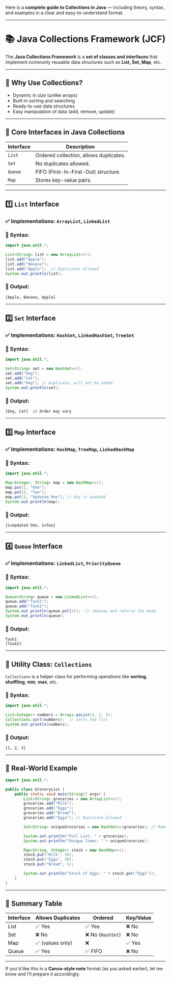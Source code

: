 Here is a **complete guide to Collections in Java** — including theory, syntax, and examples in a clear and easy-to-understand format.

---

# 📚 Java Collections Framework (JCF)

The **Java Collections Framework** is a **set of classes and interfaces** that implement commonly reusable data structures such as **List, Set, Map**, etc.

---

## 🔶 Why Use Collections?

* Dynamic in size (unlike arrays)
* Built-in sorting and searching
* Ready-to-use data structures
* Easy manipulation of data (add, remove, update)

---

## 🧩 Core Interfaces in Java Collections

| Interface | Description                            |
| --------- | -------------------------------------- |
| `List`    | Ordered collection, allows duplicates. |
| `Set`     | No duplicates allowed.                 |
| `Queue`   | FIFO (First-In-First-Out) structure.   |
| `Map`     | Stores key-value pairs.                |

---

## 1️⃣ `List` Interface

### ✅ Implementations: `ArrayList`, `LinkedList`

### 📌 Syntax:

```java
import java.util.*;

List<String> list = new ArrayList<>();
list.add("Apple");
list.add("Banana");
list.add("Apple");  // Duplicates allowed
System.out.println(list);
```

### 🧪 Output:

```
[Apple, Banana, Apple]
```

---

## 2️⃣ `Set` Interface

### ✅ Implementations: `HashSet`, `LinkedHashSet`, `TreeSet`

### 📌 Syntax:

```java
import java.util.*;

Set<String> set = new HashSet<>();
set.add("Dog");
set.add("Cat");
set.add("Dog"); // Duplicate, will not be added
System.out.println(set);
```

### 🧪 Output:

```
[Dog, Cat]  // Order may vary
```

---

## 3️⃣ `Map` Interface

### ✅ Implementations: `HashMap`, `TreeMap`, `LinkedHashMap`

### 📌 Syntax:

```java
import java.util.*;

Map<Integer, String> map = new HashMap<>();
map.put(1, "One");
map.put(2, "Two");
map.put(1, "Updated One"); // Key is updated
System.out.println(map);
```

### 🧪 Output:

```
{1=Updated One, 2=Two}
```

---

## 4️⃣ `Queue` Interface

### ✅ Implementations: `LinkedList`, `PriorityQueue`

### 📌 Syntax:

```java
import java.util.*;

Queue<String> queue = new LinkedList<>();
queue.add("Task1");
queue.add("Task2");
System.out.println(queue.poll());  // removes and returns the head
System.out.println(queue);
```

### 🧪 Output:

```
Task1
[Task2]
```

---

## 🎯 Utility Class: `Collections`

`Collections` is a helper class for performing operations like **sorting**, **shuffling**, **min**, **max**, etc.

### 📌 Syntax:

```java
import java.util.*;

List<Integer> numbers = Arrays.asList(3, 1, 2);
Collections.sort(numbers);  // Sorts the list
System.out.println(numbers);
```

### 🧪 Output:

```
[1, 2, 3]
```

---

## 📌 Real-World Example

```java
import java.util.*;

public class GroceryList {
    public static void main(String[] args) {
        List<String> groceries = new ArrayList<>();
        groceries.add("Milk");
        groceries.add("Eggs");
        groceries.add("Bread");
        groceries.add("Eggs"); // Duplicate allowed

        Set<String> uniqueGroceries = new HashSet<>(groceries); // Remove duplicates

        System.out.println("Full List: " + groceries);
        System.out.println("Unique Items: " + uniqueGroceries);

        Map<String, Integer> stock = new HashMap<>();
        stock.put("Milk", 10);
        stock.put("Eggs", 30);
        stock.put("Bread", 5);

        System.out.println("Stock of Eggs: " + stock.get("Eggs"));
    }
}
```

---

## 🧠 Summary Table

| Interface | Allows Duplicates | Ordered          | Key/Value |
| --------- | ----------------- | ---------------- | --------- |
| List      | ✅ Yes             | ✅ Yes            | ❌ No      |
| Set       | ❌ No              | ❌ No (`HashSet`) | ❌ No      |
| Map       | ✅ (values only)   | ❌                | ✅ Yes     |
| Queue     | ✅ Yes             | ✅ FIFO           | ❌ No      |

---

If you'd like this in a **Canva-style note** format (as you asked earlier), let me know and I’ll prepare it accordingly.
